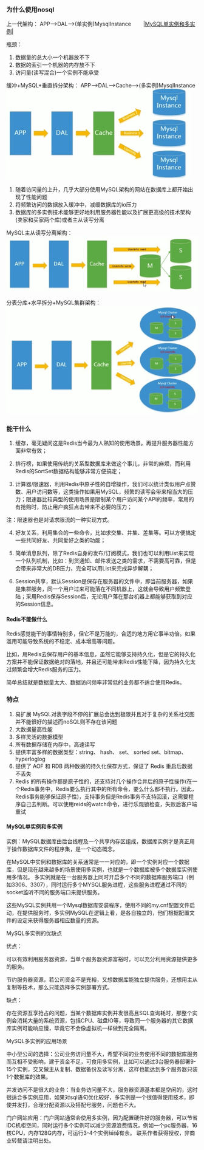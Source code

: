 ### 为什么使用nosql

上一代架构：
APP-->DAL-->(单实例)MysqlInstance  &emsp;&emsp;|<a href='#one'>MySQL单实例和多实例</a>|

瓶颈：
1. 数据量的总大小一个机器放不下
2. 数据的索引一个机器的内存放不下
3. 访问量(读写混合)一个实例不能承受

缓冲+MySQL+垂直拆分架构：
APP-->DAL-->Cache-->(多实例)MysqlInstance
![丢失](../Redis/资料/缓冲+MySQL+垂直拆分.jpg "计算机硬件结构图")
1. 随着访问量的上升，几乎大部分使用MySQL架构的网站在数据库上都开始出现了性能问题
2. 将频繁访问的数据放入缓冲中，减缓数据库的io压力
3. 数据库的多实例技术能够更好地利用服务器性能以及扩展更高级的技术架构(卖家和买家两个库)或者主从读写分离

MySQL主从读写分离架构：
![丢失](../Redis/资料/主从读写分离.jpg "主从读写分离")


分表分库+水平拆分+MySQL集群架构：
![丢失](../Redis/资料/分表分库+水平拆分+MySQL集群.jpg "分表分库+水平拆分+MySQL集群")


### 能干什么
1. 缓存，毫无疑问这是Redis当今最为人熟知的使用场景。再提升服务器性能方面非常有效；

2. 排行榜，如果使用传统的关系型数据库来做这个事儿，非常的麻烦，而利用Redis的SortSet数据结构能够非常方便搞定；

3. 计算器/限速器，利用Redis中原子性的自增操作，我们可以统计类似用户点赞数、用户访问数等，这类操作如果用MySQL，频繁的读写会带来相当大的压力；限速器比较典型的使用场景是限制某个用户访问某个API的频率，常用的有抢购时，防止用户疯狂点击带来不必要的压力；

注：限速器也是对请求限流的一种实现方式。

4. 好友关系，利用集合的一些命令，比如求交集、并集、差集等。可以方便搞定一些共同好友、共同爱好之类的功能；

5. 简单消息队列，除了Redis自身的发布/订阅模式，我们也可以利用List来实现一个队列机制，比如：到货通知、邮件发送之类的需求，不需要高可靠，但是会带来非常大的DB压力，完全可以用List来完成异步解耦；

6. Session共享，默认Session是保存在服务器的文件中，即当前服务器，如果是集群服务，同一个用户过来可能落在不同机器上，这就会导致用户频繁登陆；采用Redis保存Session后，无论用户落在那台机器上都能够获取到对应的Session信息。

#### Redis不能做什么
Redis感觉能干的事情特别多，但它不是万能的，合适的地方用它事半功倍。如果滥用可能导致系统的不稳定、成本增高等问题。

比如，用Redis去保存用户的基本信息，虽然它能够支持持久化，但是它的持久化方案并不能保证数据绝对的落地，并且还可能带来Redis性能下降，因为持久化太过频繁会增大Redis服务的压力。

简单总结就是数据量太大、数据访问频率非常低的业务都不适合使用Redis。


### 特点
1. 易扩展
MySQL对表字段不停的扩展总会达到极限并且对于复杂的关系社交图并不能很好的描述而noSQL则不存在该问题
2. 大数据量高性能
3. 多样灵活的数据模型
4. 所有数据存储在内存中，高速读写
5. 提供丰富多样的数据类型：string、 hash、 set、 sorted set、bitmap、hyperloglog
6. 提供了 AOF 和 RDB 两种数据的持久化保存方式，保证了 Redis 重启后数据不丢失
7. Redis 的所有操作都是原子性的，还支持对几个操作合并后的原子性操作(在一个Redis事务中，Redis要么执行其中的所有命令，要么什么都不执行。因此，Redis事务能够保证原子性)，支持事务但是Redis事务不支持回滚，这需要程序自己去判断。可以使用reids的watch命令，进行乐观锁检查，失败后客户端重试



#### MySQL单实例和多实例<a hide='true' id='one'></a>
实例：MySQL数据库由后台线程及一个共享内存区组成，数据库实例才是真正用于操作数据库文件的程序集，是一个动态概念。

在MySQL中实例和数据库的关系通常是一一对应的，即一个实例对应一个数据库，但是现在越来越多的场景使用多实例，也就是一个数据库被多个数据库实例使用多情况。
多实例就是在一台服务器上同时开启多个不同的数据库服务端口（例如3306、3307），同时运行多个MYSQL服务进程，这些服务进程通过不同的socket监听不同的服务端口来提供服务。

这些MySQL实例共用一个Mysql数据库安装程序，使用不同的my.cnf配置文件启动，在提供服务时，多实例MySQL在逻辑上看，是各自独立的，他们根据配置文件的设定来获得服务器相应数量的资源。

MySQL多实例的优缺点

优点：

可以有效利用服务器资源，当单个服务器资源富裕时，可以充分利用资源提供更多的服务。

节约服务器资源，若公司资金不是充裕，又想数据库能独立提供服务，还想用主从复制等技术，那么只能选择多实例部署方式。

缺点：

存在资源互享抢占的问题，当某个数据库实例并发很高且SQL查询耗时，那整个实例会消耗大量的系统资源，包括CPU、磁盘IO等，导致同一个服务器的其它数据库实例可能响应慢，毕竟它不会像虚拟机一样做到完全隔离。

MySQL多实例的应用场景

中小型公司的选择：公司业务访问量不大，希望不同的业务使用不同的数据库服务而互相不受影响，建于资金不足，可食用多实例，比如可以通过3台服务器部署9-15个实例，交叉做主从复制、数据备份及读写分离，这样也能达到多个服务器只装1个数据库的效果。

并发访问不是很大的业务：当业务访问量不大，服务器资源基本都是空闲的，这时很适合多实例应用，如果对sql语句优化较好，多实例是一个很值得使用技术，即使并发打，合理分配资源以及搭配号服务，问题也不大。

门户网站应用：门户网站通常会使用多实例，因为配置硬件好的服务器，可以节省IDC机柜空间，同时运行多个实例可以减少资源浪费情况，例如一个pc服务器，16核CPU，内存128G内存，可运行3-4个实例绰绰有余。
联系作者获得授权，非商业转载请注明出处。
